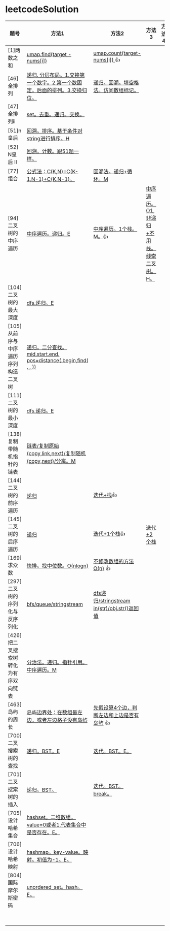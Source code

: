 # leetcodeSolution
| 题号                                 | 方法1                                                        | 方法2                                                        | 方法3                                                        | 方法4 |
| ------------------------------------ | ------------------------------------------------------------ | ------------------------------------------------------------ | ------------------------------------------------------------ | ----- |
| [1]两数之和                          | [umap.find(target - nums[i])](https://github.com/hoshinotsuki/leetcodeSolution/blob/master/1.two-sum.0.cpp) | [umap.count(target-nums[i]) ](https://github.com/hoshinotsuki/leetcodeSolution/blob/master/1.two-sum.1.cpp)👍 |                                                              |       |
| [46]全排列                           | [递归. 分层布局。1.交换第一个数字。2.第一个数固定。后面的排列。3.交换归位。 ](https://github.com/hoshinotsuki/leetcodeSolution/blob/master/46.%E5%85%A8%E6%8E%92%E5%88%97.cpp) | [递归。回溯。填空格法。访问数组标记。](https://github.com/hoshinotsuki/leetcodeSolution/blob/master/46.%E5%85%A8%E6%8E%92%E5%88%97.0.cpp) |                                                              |       |
| [47]全排列ii                         | [set。去重。递归。交换。](https://github.com/hoshinotsuki/leetcodeSolution/blob/master/47.%E5%85%A8%E6%8E%92%E5%88%97-ii.cpp) |                                                              |                                                              |       |
| [51]n皇后                            | [回溯。排序。基于条件对string进行排序。H](https://github.com/hoshinotsuki/leetcodeSolution/blob/master/51.n%E7%9A%87%E5%90%8E.cpp) |                                                              |                                                              |       |
| [52] N皇后 II                        | [回溯。计数。跟51题一样。](https://github.com/hoshinotsuki/leetcodeSolution/blob/master/52.n%E7%9A%87%E5%90%8E-ii.cpp) |                                                              |                                                              |       |
| [77] 组合                            | [公式法：C(K,N)=C(K-1,N-1)+C(K,N-1)。](https://github.com/hoshinotsuki/leetcodeSolution/blob/master/77.%E7%BB%84%E5%90%88.0.cpp) | [回溯法。递归+循环。M](https://github.com/hoshinotsuki/leetcodeSolution/blob/master/77.%E7%BB%84%E5%90%88.cpp) |                                                              |       |
| [94] 二叉树的中序遍历                | [中序遍历。递归。E](https://github.com/hoshinotsuki/leetcodeSolution/blob/master/94.binary-tree-inorder-traversal.cpp) | [中序遍历。1个栈。M。](https://github.com/hoshinotsuki/leetcodeSolution/blob/master/94.binary-tree-inorder-traversal.0.cpp)👍 | [中序遍历。O1,非递归+不用栈。线索二叉树。H。](https://github.com/hoshinotsuki/leetcodeSolution/blob/master/94.binary-tree-inorder-traversal.1.cpp) |       |
| [104] 二叉树的最大深度               | [dfs.递归。E](https://github.com/hoshinotsuki/leetcodeSolution/blob/master/104.maximum-depth-of-binary-tree.cpp) |                                                              |                                                              |       |
| [105] 从前序与中序遍历序列构造二叉树 | [递归。二分查找。mid.start.end. pos=distance(.begin,find( , , ))](https://github.com/hoshinotsuki/leetcodeSolution/blob/master/105.construct-binary-tree-from-preorder-and-inorder-traversal.cpp) |                                                              |                                                              |       |
| [111] 二叉树的最小深度               | [dfs.递归。E](https://github.com/hoshinotsuki/leetcodeSolution/blob/master/111.minimum-depth-of-binary-tree.cpp) |                                                              |                                                              |       |
| [138] 复制带随机指针的链表           | [链表/复制原始(copy,link,next)/复制随机(copy,next)/分离。M](https://github.com/hoshinotsuki/leetcodeSolution/blob/master/138.copy-list-with-random-pointer.cpp) |                                                              |                                                              |       |
| [144] 二叉树的前序遍历               | [递归](https://github.com/hoshinotsuki/leetcodeSolution/blob/master/144.binary-tree-preorder-traversal.cpp) | [迭代+栈](https://github.com/hoshinotsuki/leetcodeSolution/blob/master/144.binary-tree-preorder-traversal.0.cpp)👍 |                                                              |       |
| [145] 二叉树的后序遍历               | [递归](https://github.com/hoshinotsuki/leetcodeSolution/blob/master/145.binary-tree-postorder-traversal.cpp) | [迭代+1个栈](https://github.com/hoshinotsuki/leetcodeSolution/blob/master/145.binary-tree-postorder-traversal.0.cpp)👍 | [迭代+2个栈](https://github.com/hoshinotsuki/leetcodeSolution/blob/master/145.binary-tree-postorder-traversal.1.cpp) |       |
| [169] 求众数                         | [快排。找中位数。O(nlogn)](https://github.com/hoshinotsuki/leetcodeSolution/blob/master/169.%E6%B1%82%E4%BC%97%E6%95%B0.0.cpp)                                                             | [不修改数组的方法O(n)](https://github.com/hoshinotsuki/leetcodeSolution/blob/master/169.%E6%B1%82%E4%BC%97%E6%95%B0.cpp) 👍 |                                                              |       |
| [297] 二叉树的序列化与反序列化       | [bfs/queue/stringstream](https://github.com/hoshinotsuki/leetcodeSolution/blob/master/297.serialize-and-deserialize-binary-tree.0.cpp) | [dfs递归/stringstream in(str)/obj.str()返回值](https://github.com/hoshinotsuki/leetcodeSolution/blob/master/297.serialize-and-deserialize-binary-tree.cpp) |                                                              |       |
| [426]把二叉搜索树转化为有序双向链表  | [分治法。递归。指针引用。中序遍历。M](https://github.com/hoshinotsuki/leetcodeSolution/blob/master/426.Convert%20Binary%20Search%20Tree%20to%20Sorted%20Doubly%20Linked%20List%20.cpp) |                                                              |                                                              |       |
| [463] 岛屿的周长                     | [岛屿边界处：在数组最左边，或者左边格子没有岛屿](https://github.com/hoshinotsuki/leetcodeSolution/blob/master/463.%E5%B2%9B%E5%B1%BF%E7%9A%84%E5%91%A8%E9%95%BF.cpp) | [先假设算4个边，判断左边和上边是否有岛屿](https://github.com/hoshinotsuki/leetcodeSolution/blob/master/463.island-perimeter.cpp) 👍 |                                                              |       |
| [700] 二叉搜索树的查找               | [递归。BST。E](https://github.com/hoshinotsuki/leetcodeSolution/blob/master/700.search-in-a-binary-search-tree.cpp) | [迭代。BST。E。](https://github.com/hoshinotsuki/leetcodeSolution/blob/master/700.search-in-a-binary-search-tree.0.cpp) |                                                              |       |
| [701] 二叉搜索树的插入               | [递归。BST。](https://github.com/hoshinotsuki/leetcodeSolution/blob/master/701.insert-into-a-binary-search-tree.cpp) | [迭代。BST。break。](https://github.com/hoshinotsuki/leetcodeSolution/blob/master/701.insert-into-a-binary-search-tree.0.cpp) |                                                              |       |
| [705] 设计哈希集合                   | [ hashset。二维数组。value=0或者1.代表集合中是否存在。E。](https://github.com/hoshinotsuki/leetcodeSolution/blob/master/705.design-hashset.cpp) |                                                              |                                                              |       |
| [706] 设计哈希映射                   | [hashmap。key-value。映射。初值为-1。E。](https://github.com/hoshinotsuki/leetcodeSolution/blob/master/706.design-hashmap.cpp) |                                                              |                                                              |       |
| [804] 国际摩尔斯密码                 | [ unordered_set。hash。E。](https://github.com/hoshinotsuki/leetcodeSolution/blob/master/804.unique-morse-code-words.cpp) |                                                              |                                                              |       |
|                                      |                                                              |                                                              |                                                              |       |
|                                      |                                                              |                                                              |                                                              |       |
|                                      |                                                              |                                                              |                                                              |       |
|                                      |                                                              |                                                              |                                                              |       |
|                                      |                                                              |                                                              |                                                              |       |
|                                      |                                                              |                                                              |                                                              |       |
|                                      |                                                              |                                                              |                                                              |       |
|                                      |                                                              |                                                              |                                                              |       |
